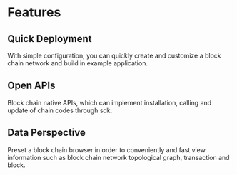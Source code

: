 # Features

## Quick Deployment

With simple configuration, you can quickly create and customize a block chain network and build in example application.

## Open APIs

Block chain native APIs, which can implement installation, calling and update of chain codes through sdk.

## Data Perspective

Preset a block chain browser in order to conveniently and fast view information such as block chain network topological graph, transaction and block.
